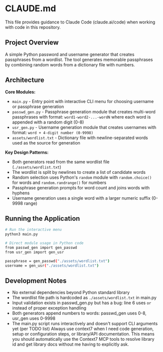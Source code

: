 # CLAUDE.md

This file provides guidance to Claude Code (claude.ai/code) when working with code in this repository.

## Project Overview

A simple Python password and username generator that creates passphrases from a wordlist. The tool generates memorable passphrases by combining random words from a dictionary file with numbers.

## Architecture

**Core Modules:**
- `main.py` - Entry point with interactive CLI menu for choosing username or passphrase generation
- `passwd_gen.py` - Passphrase generation module that creates multi-word passphrases with format: `word1-word2-...-wordN` where each word is appended with a random digit (0-8)
- `usr_gen.py` - Username generation module that creates usernames with format: `word + 4-digit number (0-9998)`
- `assets/wordlist.txt` - Dictionary file with newline-separated words used as the source for generation

**Key Design Patterns:**
- Both generators read from the same wordlist file (`./assets/wordlist.txt`)
- The wordlist is split by newlines to create a list of candidate words
- Random selection uses Python's `random` module with `random.choice()` for words and `random.randrange()` for numbers
- Passphrase generation prompts for word count and joins words with hyphens
- Username generation uses a single word with a larger numeric suffix (0-9998 range)

## Running the Application

```bash
# Run the interactive menu
python3 main.py

# Direct module usage in Python code
from passwd_gen import gen_passwd
from usr_gen import gen_usr

passphrase = gen_passwd("./assets/wordlist.txt")
username = gen_usr("./assets/wordlist.txt")
```

## Development Notes

- No external dependencies beyond Python standard library
- The wordlist file path is hardcoded as `./assets/wordlist.txt` in main.py
- Input validation exists in passwd_gen.py but has a bug: line 6 uses `or` instead of proper exception handling
- Both generators append numbers to words: passwd_gen uses 0-8, usr_gen uses 0-9998
- The main.py script runs interactively and doesn't support CLI arguments yet (per TODO list)
Always use context7 when I need code generation, setup or configuration steps, or library/API documentation. This means you should automatically use the Context7 MCP tools to resolve library id and get library docs without me having to explicitly ask.
